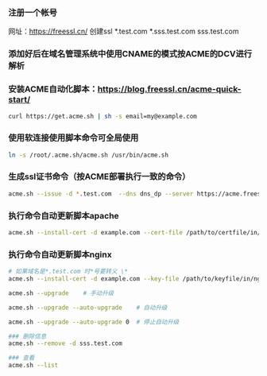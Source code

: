 <!--
 * @Author: findnr
 * @Date: 2024-04-07 14:36:02
 * @LastEditors: findnr
 * @LastEditTime: 2024-04-07 14:40:15
 * @Description: 
-->
### 注册一个帐号
网址：https://freessl.cn/
创建ssl
*.test.com
*.sss.test.com
sss.test.com
### 添加好后在域名管理系统中使用CNAME的模式按ACME的DCV进行解析

### 安装ACME自动化脚本：https://blog.freessl.cn/acme-quick-start/
```sh
curl https://get.acme.sh | sh -s email=my@example.com
```

### 使用软连接使用脚本命令可全局使用
```sh
ln -s /root/.acme.sh/acme.sh /usr/bin/acme.sh
```

### 生成ssl证书命令（按ACME部署执行一致的命令）
```sh
acme.sh --issue -d *.test.com  --dns dns_dp --server https://acme.freessl.cn/v2/DV90/directory/fdsafdsafdsafdsaf
```

### 执行命令自动更新脚本apache
```sh
acme.sh --install-cert -d example.com --cert-file /path/to/certfile/in/apache/cert.pem --key-file  /path/to/keyfile/in/apache/key.pem --fullchain-file /path/to/fullchain/certfile/apache/fullchain.pem --reloadcmd "systemctl reload httpd"
```

### 执行命令自动更新脚本nginx
```sh
# 如果域名是*.test.com 时*号要转义 \*
acme.sh --install-cert -d example.com --key-file /path/to/keyfile/in/nginx/key.pem  --fullchain-file /path/to/fullchain/nginx/cert.pem  --reloadcmd "systemctl reload nginx"
```
```sh
acme.sh --upgrade    # 手动升级

acme.sh --upgrade --auto-upgrade    # 自动升级

acme.sh --upgrade --auto-upgrade 0  # 停止自动升级

### 删除信息
acme.sh --remove -d sss.test.com

### 查看
acme.sh --list
```
